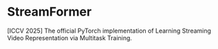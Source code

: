 # StreamFormer
[ICCV 2025] The official PyTorch implementation of Learning Streaming Video Representation via Multitask Training.
